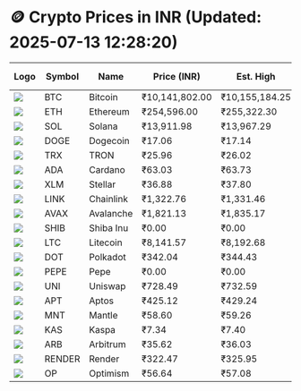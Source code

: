 # 🪙 Crypto Prices in INR (Updated: 2025-07-13 12:28:20)

| Logo | Symbol | Name       | Price (INR) | Est. High | Est. Low | Gross Profit | Fees | Net Profit | ROI % |
|------|--------|------------|-------------|-----------|----------|---------------|------|-------------|--------|
| ![](https://coin-images.coingecko.com/coins/images/1/large/bitcoin.png?1696501400) | BTC    | Bitcoin    | ₹10,141,802.00 | ₹10,155,184.25 | ₹10,128,419.75 | ₹264.25 | ₹200.00 | ₹64.25 | 0.06% |
| ![](https://coin-images.coingecko.com/coins/images/279/large/ethereum.png?1696501628) | ETH    | Ethereum   | ₹254,596.00 | ₹255,322.30 | ₹253,869.70 | ₹572.18 | ₹200.00 | ₹372.18 | 0.37% |
| ![](https://coin-images.coingecko.com/coins/images/4128/large/solana.png?1718769756) | SOL    | Solana     | ₹13,911.98 | ₹13,967.29 | ₹13,856.67 | ₹798.33 | ₹200.00 | ₹598.33 | 0.60% |
| ![](https://coin-images.coingecko.com/coins/images/5/large/dogecoin.png?1696501409) | DOGE   | Dogecoin   | ₹17.06 | ₹17.14 | ₹16.98 | ₹954.12 | ₹200.00 | ₹754.12 | 0.75% |
| ![](https://coin-images.coingecko.com/coins/images/1094/large/tron-logo.png?1696502193) | TRX    | TRON       | ₹25.96 | ₹26.02 | ₹25.90 | ₹474.93 | ₹200.00 | ₹274.93 | 0.27% |
| ![](https://coin-images.coingecko.com/coins/images/975/large/cardano.png?1696502090) | ADA    | Cardano    | ₹63.03 | ₹63.73 | ₹62.33 | ₹2,247.73 | ₹200.00 | ₹2,047.73 | 2.05% |
| ![](https://coin-images.coingecko.com/coins/images/100/large/fmpFRHHQ_400x400.jpg?1735231350) | XLM    | Stellar    | ₹36.88 | ₹37.80 | ₹35.96 | ₹5,139.62 | ₹200.00 | ₹4,939.62 | 4.94% |
| ![](https://coin-images.coingecko.com/coins/images/877/large/chainlink-new-logo.png?1696502009) | LINK   | Chainlink  | ₹1,322.76 | ₹1,331.46 | ₹1,314.06 | ₹1,324.14 | ₹200.00 | ₹1,124.14 | 1.12% |
| ![](https://coin-images.coingecko.com/coins/images/12559/large/Avalanche_Circle_RedWhite_Trans.png?1696512369) | AVAX   | Avalanche  | ₹1,821.13 | ₹1,835.17 | ₹1,807.09 | ₹1,554.21 | ₹200.00 | ₹1,354.21 | 1.35% |
| ![](https://coin-images.coingecko.com/coins/images/11939/large/shiba.png?1696511800) | SHIB   | Shiba Inu  | ₹0.00 | ₹0.00 | ₹0.00 | ₹1,025.84 | ₹200.00 | ₹825.84 | 0.83% |
| ![](https://coin-images.coingecko.com/coins/images/2/large/litecoin.png?1696501400) | LTC    | Litecoin   | ₹8,141.57 | ₹8,192.68 | ₹8,090.46 | ₹1,263.38 | ₹200.00 | ₹1,063.38 | 1.06% |
| ![](https://coin-images.coingecko.com/coins/images/12171/large/polkadot.png?1696512008) | DOT    | Polkadot   | ₹342.04 | ₹344.43 | ₹339.65 | ₹1,405.26 | ₹200.00 | ₹1,205.26 | 1.21% |
| ![](https://coin-images.coingecko.com/coins/images/29850/large/pepe-token.jpeg?1696528776) | PEPE   | Pepe       | ₹0.00 | ₹0.00 | ₹0.00 | ₹1,110.83 | ₹200.00 | ₹910.83 | 0.91% |
| ![](https://coin-images.coingecko.com/coins/images/12504/large/uniswap-logo.png?1720676669) | UNI    | Uniswap    | ₹728.49 | ₹732.59 | ₹724.39 | ₹1,130.60 | ₹200.00 | ₹930.60 | 0.93% |
| ![](https://coin-images.coingecko.com/coins/images/26455/large/aptos_round.png?1696525528) | APT    | Aptos      | ₹425.12 | ₹429.24 | ₹421.00 | ₹1,956.05 | ₹200.00 | ₹1,756.05 | 1.76% |
| ![](https://coin-images.coingecko.com/coins/images/30980/large/Mantle-Logo-mark.png?1739213200) | MNT    | Mantle     | ₹58.60 | ₹59.26 | ₹57.94 | ₹2,262.51 | ₹200.00 | ₹2,062.51 | 2.06% |
| ![](https://coin-images.coingecko.com/coins/images/25751/large/kaspa-icon-exchanges.png?1696524837) | KAS    | Kaspa      | ₹7.34 | ₹7.40 | ₹7.28 | ₹1,606.81 | ₹200.00 | ₹1,406.81 | 1.41% |
| ![](https://coin-images.coingecko.com/coins/images/16547/large/arb.jpg?1721358242) | ARB    | Arbitrum   | ₹35.62 | ₹36.03 | ₹35.21 | ₹2,317.39 | ₹200.00 | ₹2,117.39 | 2.12% |
| ![](https://coin-images.coingecko.com/coins/images/11636/large/rndr.png?1696511529) | RENDER | Render     | ₹322.47 | ₹325.95 | ₹318.99 | ₹2,182.84 | ₹200.00 | ₹1,982.84 | 1.98% |
| ![](https://coin-images.coingecko.com/coins/images/25244/large/Optimism.png?1696524385) | OP     | Optimism   | ₹56.64 | ₹57.08 | ₹56.20 | ₹1,564.04 | ₹200.00 | ₹1,364.04 | 1.36% |

